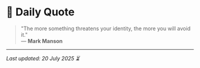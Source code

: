 # 📜 Daily Quote

> "The more something threatens your identity, the more you will avoid it."  
> — **Mark Manson**

---

_Last updated: 20 July 2025 ⏳_
